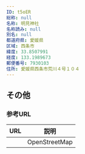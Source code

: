 ```yaml
---
ID: t5oER
総称: null
名称: 明見神社
名称読み: null
別名: null
都道府県: 愛媛県
区域: 西条市
緯度: 33.8507991
経度: 133.1989673
郵便番号: 7930103
住所: 愛媛県西条市荒川４号１０４
---
```


## その他

### 参考URL

| URL | 説明          |
| --- | ------------- |
|     | OpenStreetMap |
